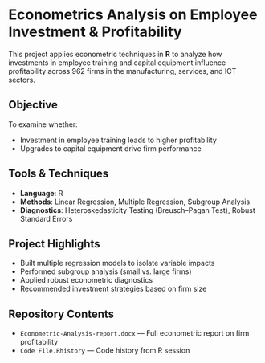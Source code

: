 # Econometrics Analysis on Employee Investment & Profitability

This project applies econometric techniques in **R** to analyze how investments in employee training and capital equipment influence profitability across 962 firms in the manufacturing, services, and ICT sectors.

## Objective

To examine whether:
- Investment in employee training leads to higher profitability
- Upgrades to capital equipment drive firm performance

## Tools & Techniques

- **Language**: R
- **Methods**: Linear Regression, Multiple Regression, Subgroup Analysis
- **Diagnostics**: Heteroskedasticity Testing (Breusch–Pagan Test), Robust Standard Errors

## Project Highlights

- Built multiple regression models to isolate variable impacts
- Performed subgroup analysis (small vs. large firms)
- Applied robust econometric diagnostics
- Recommended investment strategies based on firm size

## Repository Contents

- `Econometric-Analysis-report.docx` — Full econometric report on firm profitability
- `Code File.Rhistory` — Code history from R session
